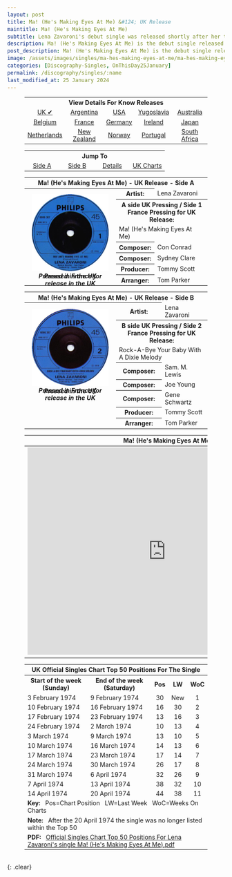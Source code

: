 ```yaml
---
layout: post
title: Ma! (He's Making Eyes At Me) &#124; UK Release
maintitle: Ma! (He's Making Eyes At Me)
subtitle: Lena Zavaroni's debut single was released shortly after her third appearance on Opportunity Knocks
description: Ma! (He's Making Eyes At Me) is the debut single released by Lena Zavaroni.
post_description: Ma! (He's Making Eyes At Me) is the debut single released by Lena Zavaroni.
image: /assets/images/singles/ma-hes-making-eyes-at-me/ma-hes-making-eyes-at-me-uk-a.jpg
categories: [Discography-Singles, OnThisDay25January]
permalink: /discography/singles/:name
last_modified_at: 25 January 2024
---
```


<figure class="fig3">
<table style="text-align:center;">
<tr><th colspan="5">View Details For Know Releases</th></tr>
<tr><td><a href="/discography/singles/1974-01-25-ma-hes-making-eyes-at-me-uk">UK &#x2714;</a></td><td><a href="/discography/singles/1974-03-11-ma-hes-making-eyes-at-me-argentina">Argentina</a></td><td><a href="/discography/singles/1974-03-ma-hes-making-eyes-at-me-usa">USA</a></td><td><a href="/discography/singles/1974-03-ma-hes-making-eyes-at-me-yugoslavia">Yugoslavia</a><td><a href="/discography/singles/1974-ma-hes-making-eyes-at-me-australia">Australia</a></td></td></tr>

<tr><td><a href="/discography/singles/1974-ma-hes-making-eyes-at-me-belgium">Belgium</a></td><td><a href="/discography/singles/1974-ma-hes-making-eyes-at-me-france">France</a></td><td><a href="/discography/singles/1974-ma-hes-making-eyes-at-me-germany">Germany</a></td><td><a href="/discography/singles/1974-ma-hes-making-eyes-at-me-ireland">Ireland</a></td><td><a href="/discography/singles/1974-ma-hes-making-eyes-at-me-japan">Japan</a></td></tr>

<tr><td><a href="/discography/singles/1974-ma-hes-making-eyes-at-me-netherlands">Netherlands</a></td><td><a href="/discography/singles/1974-ma-hes-making-eyes-at-me-new-zealand">New Zealand</a></td><td><a href="/discography/singles/1974-ma-hes-making-eyes-at-me-norway">Norway</a></td><td><a href="/discography/singles/1974-ma-hes-making-eyes-at-me-portugal">Portugal</a></td><td><a href="/discography/singles/1974-ma-hes-making-eyes-at-me-south-africa">South Africa</a></td></tr>
</table>
</figure>

<figure class="fig3">
<table style="text-align:center;">
<tr><th colspan="4">Jump To</th></tr>
<tr><td style="width:25%;"><a href="#infobox1">Side A</a></td><td style="width:25%;"><a href="#infobox2">Side B</a></td><td style="width:25%;"><a href="#infobox3">Details</a></td><td style="width:25%;"><a href="#infobox4">UK Charts</a></td></tr>
</table>
</figure>

<figure class="fig3">
<table>
<tr id="infobox1"><th colspan="3">Ma! (He's Making Eyes At Me) - UK Release - Side A</th></tr>
<tr><th style="width:50%; vertical-align:top;" rowspan="8" class="top">
<div id="slideshow1">
<div>
<a href="/assets/images/singles/ma-hes-making-eyes-at-me/ma-hes-making-eyes-at-me-uk-a.jpg"><img src="/assets/images/singles/ma-hes-making-eyes-at-me/ma-hes-making-eyes-at-me-uk-a.jpg" class="full-width zoom-in" /></a>
<cite>Pressed in the UK</cite>
</div>
<div>
<a href="/assets/images/singles/ma-hes-making-eyes-at-me/ma-hes-making-eyes-at-me-fr-uk-a.jpg"><img src="/assets/images/singles/ma-hes-making-eyes-at-me/ma-hes-making-eyes-at-me-fr-uk-a.jpg" class="full-width zoom-in" alt="Japan back of the sleeve for the single Ma! (He's Making Eyes At Me) Philips - 6006 367" /></a>
<cite>Pressed in France for release in the UK</cite>
</div>
</div>
</th></tr>
<tr><th style="width:15%;">Artist:</th><td>Lena Zavaroni</td></tr>
<tr><th colspan="2">A side UK Pressing / Side 1 France Pressing for UK Release:</th></tr>
<tr><td colspan="2">Ma! (He's Making Eyes At Me)</td></tr>
<tr><th>Composer:</th><td>Con Conrad</td></tr>
<tr><th>Composer:</th><td>Sydney Clare</td></tr>
<tr><th>Producer:</th><td>Tommy Scott</td></tr>
<tr><th>Arranger:</th><td>Tom Parker</td></tr>
</table>
</figure>

<figure class="fig3">
<table>
<tr id="infobox2"><th colspan="3">Ma! (He's Making Eyes At Me) - UK Release - Side B</th></tr>
<tr><th style="width:50%; vertical-align:top;" rowspan="9" class="top">
<div id="slideshow2">
<div>
<a href="/assets/images/singles/ma-hes-making-eyes-at-me/ma-hes-making-eyes-at-me-uk-b.jpg"><img src="/assets/images/singles/ma-hes-making-eyes-at-me/ma-hes-making-eyes-at-me-uk-b.jpg" class="full-width zoom-in" /></a>
<cite>Pressed in the UK</cite>
</div>
<div>
<a href="/assets/images/singles/ma-hes-making-eyes-at-me/ma-hes-making-eyes-at-me-fr-uk-b.jpg"><img src="/assets/images/singles/ma-hes-making-eyes-at-me/ma-hes-making-eyes-at-me-fr-uk-b.jpg" class="full-width zoom-in" alt="Japan back of the sleeve for the single Ma! (He's Making Eyes At Me) Philips - 6006 367" /></a>
<cite>Pressed in France for release in the UK</cite>
</div>
</div>
</th></tr>
<tr><th>Artist:</th><td>Lena Zavaroni</td></tr>
<tr><th colspan="2">B side UK Pressing / Side 2 France Pressing for UK Release:</th></tr>
<tr><td colspan="2">Rock-A-Bye Your Baby With A Dixie Melody</td></tr>
<tr><th>Composer:</th><td>Sam. M. Lewis</td></tr>
<tr><th>Composer:</th><td>Joe Young</td></tr>
<tr><th>Composer:</th><td>Gene Schwartz</td></tr>
<tr><th>Producer:</th><td>Tommy Scott</td></tr>
<tr><th>Arranger:</th><td>Tom Parker</td></tr>
</table>
</figure>

<figure class="fig3">
<table>
<tr id="infobox3"><th colspan="4">Ma! (He's Making Eyes At Me) - UK Release - Details</th></tr>
<tr>
<th style="width:50%; vertical-align:top;" rowspan="7" class="top"><div class="responsive-video"><iframe width="640px" height="480px" src="https://www.youtube.com/embed/?playlist=DzqcGLl8rMg,Yc1h6cDkc8M,yI_nqPZNpAQ" frameborder="0" allow="accelerometer; autoplay; clipboard-write; encrypted-media; gyroscope; picture-in-picture" allowfullscreen></iframe></div></th>
</tr>
<tr><th>Label:</th><td>Philips - 6006 367</td></tr>
<tr><th>Format:</th><td>7" Vinyl, 45 rpm Single</td></tr>
<tr><th>Country:</th><td>UK</td></tr>
<tr><th>Released:</th><td>25 January 1974</td></tr>
<tr><th>45Cat:</th><td><a class="external-link" href="http://www.45cat.com/record/6006367">UK: 6006367</a></td></tr>
<tr><th>45Cat:</th><td><a class="external-link" href="https://www.45cat.com/record/6006367fr">French export: 6006367fr</a></td></tr>
</table>
</figure>

<figure class="fig3">
<table>
<tr id="infobox4"><th colspan="5">UK Official Singles Chart Top 50 Positions For The Single</th></tr>
<tr>
<th style="width:40%;">Start of the week (Sunday)</th>
<th style="width:40%;">End of the week (Saturday)</th>
<th style="text-align:center;">Pos</th>
<th style="text-align:center;">LW</th>
<th style="text-align:center;">WoC</th>
</tr>

<tr>
<td>3 February 1974</td>
<td>9 February 1974</td>
<td style="text-align:center;">30</td>
<td style="text-align:center;">New</td>
<td style="text-align:center;">1</td>
</tr>

<tr>
<td>10 February 1974</td>
<td>16 February 1974</td>
<td style="text-align:center;">16</td>
<td style="text-align:center;">30</td>
<td style="text-align:center;">2</td>
</tr>

<tr>
<td>17 February 1974</td>
<td>23 February 1974</td>
<td style="text-align:center;">13</td>
<td style="text-align:center;">16</td>
<td style="text-align:center;">3</td>
</tr>

<tr>
<td>24 February 1974</td>
<td>2 March 1974</td>
<td style="text-align:center;">10</td>
<td style="text-align:center;">13</td>
<td style="text-align:center;">4</td>
</tr>

<tr>
<td>3 March 1974</td>
<td>9 March 1974</td>
<td style="text-align:center;">13</td>
<td style="text-align:center;">10</td>
<td style="text-align:center;">5</td>
</tr>

<tr>
<td>10 March 1974</td>
<td>16 March 1974</td>
<td style="text-align:center;">14</td>
<td style="text-align:center;">13</td>
<td style="text-align:center;">6</td>
</tr>

<tr>
<td>17 March 1974</td>
<td>23 March 1974</td>
<td style="text-align:center;">17</td>
<td style="text-align:center;">14</td>
<td style="text-align:center;">7</td>
</tr>

<tr>
<td>24 March 1974</td>
<td>30 March 1974</td>
<td style="text-align:center;">26</td>
<td style="text-align:center;">17</td>
<td style="text-align:center;">8</td>
</tr>

<tr>
<td>31 March 1974</td>
<td>6 April 1974</td>
<td style="text-align:center;">32</td>
<td style="text-align:center;">26</td>
<td style="text-align:center;">9</td>
</tr>

<tr>
<td>7 April 1974</td>
<td>13 April 1974</td>
<td style="text-align:center;">38</td>
<td style="text-align:center;">32</td>
<td style="text-align:center;">10</td>
</tr>

<tr>
<td>14 April 1974</td>
<td>20 April 1974</td>
<td style="text-align:center;">44</td>
<td style="text-align:center;">38</td>
<td style="text-align:center;">11</td>
</tr>

<tr>
<td colspan="5"><strong>Key:</strong> &nbsp; Pos=Chart Position &nbsp; LW=Last Week &nbsp; WoC=Weeks On Charts</td>
</tr>

<tr>
<td colspan="5"><strong>Note:</strong> &nbsp; After the 20 April 1974 the single was no longer listed within the Top 50</td>
</tr>

<tr>
<td colspan="5"><strong>PDF:</strong> &nbsp; <a href="/assets/data/Official Singles Chart Top 50 Positions For Lena Zavaroni's single Ma! (He's Making Eyes At Me).pdf">Official Singles Chart Top 50 Positions For Lena Zavaroni's single Ma! (He's Making Eyes At Me).pdf</a></td>
</tr>
</table>
</figure>

<br />{: .clear}

<style>
#slideshow1 {
position: relative;
aspect-ratio:1/1.1;
}

#slideshow1 > div {
position: absolute;
top: 10px;
left: 10px;
right: 10px;
bottom: 10px;
}

#slideshow2 {
position: relative;
aspect-ratio:1/1.1;
}

#slideshow2 > div {
position: absolute;
top: 10px;
left: 10px;
right: 10px;
bottom: 10px;
}

@media screen and (orientation:portrait) {.fig2 {margin-top:-50px;} .adjust {margin-top:30px !important;}}
</style>

<script type="text/javascript" src="/assets/js/jquery-3.6.0.min.js"></script>

<script>
$("#slideshow1 > div:gt(0)").hide();

setInterval(function() { 
$('#slideshow1 > div:first')
.fadeOut(1000)
.next()
.fadeIn(1000)
.end()
.appendTo('#slideshow1');
}, 4000);

$("#slideshow2 > div:gt(0)").hide();

setInterval(function() { 
$('#slideshow2 > div:first')
.fadeOut(1000)
.next()
.fadeIn(1000)
.end()
.appendTo('#slideshow2');
}, 4000);
</script>

